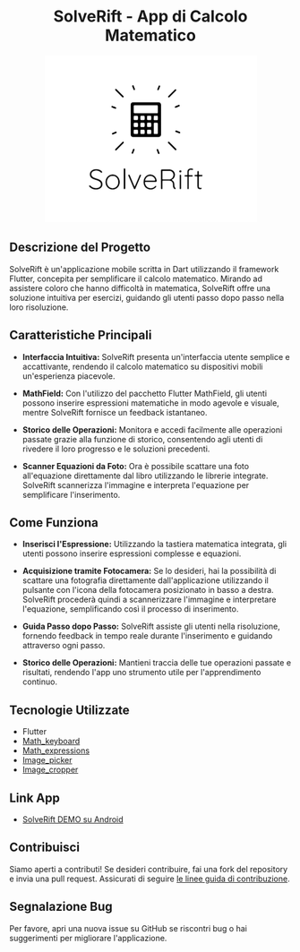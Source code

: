 <div align="center">

# SolveRift - App di Calcolo Matematico

![SolveRift Logo](img/logo_readme.png)

</div>

## Descrizione del Progetto

SolveRift è un'applicazione mobile scritta in Dart utilizzando il framework Flutter, concepita per semplificare il calcolo matematico. Mirando ad assistere coloro che hanno difficoltà in matematica, SolveRift offre una soluzione intuitiva per esercizi, guidando gli utenti passo dopo passo nella loro risoluzione.

## Caratteristiche Principali

- **Interfaccia Intuitiva:** SolveRift presenta un'interfaccia utente semplice e accattivante, rendendo il calcolo matematico su dispositivi mobili un'esperienza piacevole.

- **MathField:** Con l'utilizzo del pacchetto Flutter MathField, gli utenti possono inserire espressioni matematiche in modo agevole e visuale, mentre SolveRift fornisce un feedback istantaneo.

- **Storico delle Operazioni:** Monitora e accedi facilmente alle operazioni passate grazie alla funzione di storico, consentendo agli utenti di rivedere il loro progresso e le soluzioni precedenti.

- **Scanner Equazioni da Foto:** Ora è possibile scattare una foto all'equazione direttamente dal libro utilizzando le librerie integrate. SolveRift scannerizza l'immagine e interpreta l'equazione per semplificare l'inserimento.

## Come Funziona

- **Inserisci l'Espressione:** Utilizzando la tastiera matematica integrata, gli utenti possono inserire espressioni complesse e equazioni.

- **Acquisizione tramite Fotocamera:** Se lo desideri, hai la possibilità di scattare una fotografia direttamente dall'applicazione utilizzando il pulsante con l'icona della fotocamera posizionato in basso a destra. SolveRift procederà quindi a scannerizzare l'immagine e interpretare l'equazione, semplificando così il processo di inserimento.
  
- **Guida Passo dopo Passo:** SolveRift assiste gli utenti nella risoluzione, fornendo feedback in tempo reale durante l'inserimento e guidando attraverso ogni passo.

- **Storico delle Operazioni:** Mantieni traccia delle tue operazioni passate e risultati, rendendo l'app uno strumento utile per l'apprendimento continuo.

## Tecnologie Utilizzate

- Flutter
- [Math_keyboard](https://pub.dev/packages/math_keyboard)
- [Math_expressions](https://pub.dev/packages/math_expressions)
- [Image_picker](https://pub.dev/packages/image_picker)
- [Image_cropper](https://pub.dev/packages/image_cropper)

## Link App

- [SolveRift DEMO su Android](https://ouo.io/hB8SJP3)

## Contribuisci

Siamo aperti a contributi! Se desideri contribuire, fai una fork del repository e invia una pull request. Assicurati di seguire [le linee guida di contribuzione](CONTRIBUTING.md).

## Segnalazione Bug

Per favore, apri una nuova issue su GitHub se riscontri bug o hai suggerimenti per migliorare l'applicazione.
